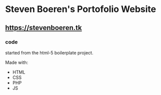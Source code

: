 # Steven Boeren's Portofolio Website
## https://stevenboeren.tk  

### code
started from the html-5 boilerplate project.


Made with:

- HTML
- CSS
- PHP 
- JS

